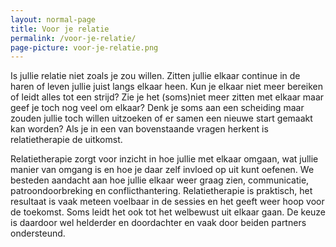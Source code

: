 ```yaml
---
layout: normal-page
title: Voor je relatie
permalink: /voor-je-relatie/
page-picture: voor-je-relatie.png
---
```


Is jullie relatie niet zoals je zou willen. Zitten jullie elkaar
continue in de haren of leven jullie juist langs elkaar heen. Kun je
elkaar niet meer bereiken of leidt alles tot een strijd? Zie je het
(soms)niet meer zitten met elkaar maar geef je toch nog veel om elkaar?
Denk je soms aan een scheiding maar zouden jullie toch willen uitzoeken
of er samen een nieuwe start gemaakt kan worden? Als je in een van
bovenstaande vragen herkent is relatietherapie de uitkomst.

Relatietherapie zorgt voor inzicht in hoe jullie met elkaar omgaan, wat
jullie manier van omgang is en hoe je daar zelf invloed op uit kunt
oefenen. We besteden aandacht aan hoe jullie elkaar weer graag zien, communicatie,
patroondoorbreking en conflicthantering. Relatietherapie is praktisch,
het resultaat is vaak meteen voelbaar in de sessies en het geeft weer
hoop voor de toekomst. Soms leidt het ook tot het welbewust uit elkaar
gaan. De keuze is daardoor wel helderder en doordachter en vaak door
beiden partners ondersteund.
